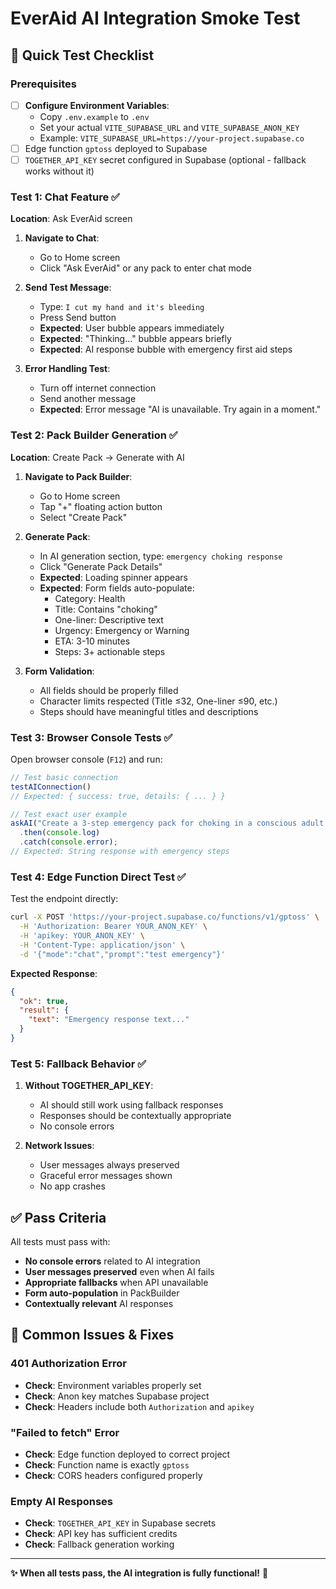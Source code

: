 # EverAid AI Integration Smoke Test

## 🧪 Quick Test Checklist

### Prerequisites
- [ ] **Configure Environment Variables**: 
  - Copy `.env.example` to `.env`
  - Set your actual `VITE_SUPABASE_URL` and `VITE_SUPABASE_ANON_KEY`
  - Example: `VITE_SUPABASE_URL=https://your-project.supabase.co`
- [ ] Edge function `gptoss` deployed to Supabase
- [ ] `TOGETHER_API_KEY` secret configured in Supabase (optional - fallback works without it)

### Test 1: Chat Feature ✅
**Location**: Ask EverAid screen

1. **Navigate to Chat**:
   - Go to Home screen
   - Click "Ask EverAid" or any pack to enter chat mode

2. **Send Test Message**:
   - Type: `I cut my hand and it's bleeding`
   - Press Send button
   - **Expected**: User bubble appears immediately
   - **Expected**: "Thinking..." bubble appears briefly  
   - **Expected**: AI response bubble with emergency first aid steps

3. **Error Handling Test**:
   - Turn off internet connection
   - Send another message
   - **Expected**: Error message "AI is unavailable. Try again in a moment."

### Test 2: Pack Builder Generation ✅
**Location**: Create Pack → Generate with AI

1. **Navigate to Pack Builder**:
   - Go to Home screen  
   - Tap "+" floating action button
   - Select "Create Pack"

2. **Generate Pack**:
   - In AI generation section, type: `emergency choking response`
   - Click "Generate Pack Details"
   - **Expected**: Loading spinner appears
   - **Expected**: Form fields auto-populate:
     - Category: Health
     - Title: Contains "choking"
     - One-liner: Descriptive text
     - Urgency: Emergency or Warning
     - ETA: 3-10 minutes
     - Steps: 3+ actionable steps

3. **Form Validation**:
   - All fields should be properly filled
   - Character limits respected (Title ≤32, One-liner ≤90, etc.)
   - Steps should have meaningful titles and descriptions

### Test 3: Browser Console Tests ✅

Open browser console (`F12`) and run:

```javascript
// Test basic connection
testAIConnection()
// Expected: { success: true, details: { ... } }

// Test exact user example  
askAI("Create a 3-step emergency pack for choking in a conscious adult.")
  .then(console.log)
  .catch(console.error);
// Expected: String response with emergency steps
```

### Test 4: Edge Function Direct Test ✅

Test the endpoint directly:

```bash
curl -X POST 'https://your-project.supabase.co/functions/v1/gptoss' \
  -H 'Authorization: Bearer YOUR_ANON_KEY' \
  -H 'apikey: YOUR_ANON_KEY' \
  -H 'Content-Type: application/json' \
  -d '{"mode":"chat","prompt":"test emergency"}'
```

**Expected Response**:
```json
{
  "ok": true,
  "result": {
    "text": "Emergency response text..."
  }
}
```

### Test 5: Fallback Behavior ✅

1. **Without TOGETHER_API_KEY**:
   - AI should still work using fallback responses
   - Responses should be contextually appropriate
   - No console errors

2. **Network Issues**:
   - User messages always preserved 
   - Graceful error messages shown
   - No app crashes

## ✅ Pass Criteria

All tests must pass with:
- **No console errors** related to AI integration
- **User messages preserved** even when AI fails
- **Appropriate fallbacks** when API unavailable
- **Form auto-population** in PackBuilder
- **Contextually relevant** AI responses

## 🚨 Common Issues & Fixes

### 401 Authorization Error
- **Check**: Environment variables properly set
- **Check**: Anon key matches Supabase project
- **Check**: Headers include both `Authorization` and `apikey`

### "Failed to fetch" Error  
- **Check**: Edge function deployed to correct project
- **Check**: Function name is exactly `gptoss`
- **Check**: CORS headers configured properly

### Empty AI Responses
- **Check**: `TOGETHER_API_KEY` in Supabase secrets
- **Check**: API key has sufficient credits
- **Check**: Fallback generation working

---

**✨ When all tests pass, the AI integration is fully functional!** 🎯
